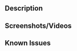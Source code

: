 ## Description

<!--
A description of what this pull request does.
-->


## Screenshots/Videos

<!--
Add any static images, gifs, and videos that will make it easier for others to review your PR.
-->

## Known Issues

<!--
Please list all known issues that could not be resolved in this PR. Then, create a PBI entry on Azure DevOps and then paste the link here.

## Checklist

- [ ] I have added the necessary unit tests
